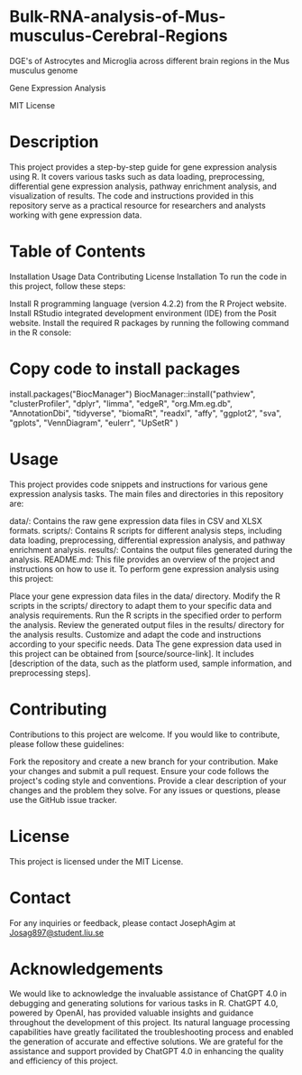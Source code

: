 # Bulk-RNA-analysis-of-Mus-musculus-Cerebral-Regions
DGE's of Astrocytes and Microglia across different brain regions in the Mus musculus genome 

Gene Expression Analysis

MIT License

# Description
This project provides a step-by-step guide for gene expression analysis using R. It covers various tasks such as data loading, preprocessing, differential gene expression analysis, pathway enrichment analysis,
and visualization of results. The code and instructions provided in this repository serve as a practical resource for researchers and analysts working with gene expression data.

# Table of Contents
Installation
Usage
Data
Contributing
License
Installation
To run the code in this project, follow these steps:

Install R programming language (version 4.2.2) from the R Project website.
Install RStudio integrated development environment (IDE) from the Posit website.
Install the required R packages by running the following command in the R console:

# Copy code to install packages
install.packages("BiocManager")
BiocManager::install("pathview",
"clusterProfiler",
"dplyr",
"limma",
"edgeR",
"org.Mm.eg.db",
"AnnotationDbi",
"tidyverse",
"biomaRt",
"readxl",
"affy",
"ggplot2",
"sva",
"gplots",
"VennDiagram",
"eulerr",
"UpSetR"
)

# Usage
This project provides code snippets and instructions for various gene expression analysis tasks. The main files and directories in this repository are:

data/: Contains the raw gene expression data files in CSV and XLSX formats.
scripts/: Contains R scripts for different analysis steps, including data loading, preprocessing, differential expression analysis, and pathway enrichment analysis.
results/: Contains the output files generated during the analysis.
README.md: This file provides an overview of the project and instructions on how to use it.
To perform gene expression analysis using this project:

Place your gene expression data files in the data/ directory.
Modify the R scripts in the scripts/ directory to adapt them to your specific data and analysis requirements.
Run the R scripts in the specified order to perform the analysis.
Review the generated output files in the results/ directory for the analysis results.
Customize and adapt the code and instructions according to your specific needs.
Data
The gene expression data used in this project can be obtained from [source/source-link]. It includes [description of the data, such as the platform used, sample information, and preprocessing steps].

# Contributing
Contributions to this project are welcome. If you would like to contribute, please follow these guidelines:

Fork the repository and create a new branch for your contribution.
Make your changes and submit a pull request.
Ensure your code follows the project's coding style and conventions.
Provide a clear description of your changes and the problem they solve.
For any issues or questions, please use the GitHub issue tracker.

# License
This project is licensed under the MIT License.

# Contact
For any inquiries or feedback, please contact JosephAgim at Josag897@student.liu.se

# Acknowledgements
We would like to acknowledge the invaluable assistance of ChatGPT 4.0 in debugging and generating solutions for various tasks in R. 
ChatGPT 4.0, powered by OpenAI, has provided valuable insights and guidance throughout the development of this project. 
Its natural language processing capabilities have greatly facilitated the troubleshooting process and enabled the generation of accurate and effective solutions.
We are grateful for the assistance and support provided by ChatGPT 4.0 in enhancing the quality and efficiency of this project.
